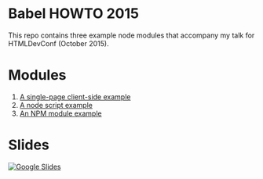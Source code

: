 # Babel HOWTO 2015

This repo contains three example node modules that accompany my talk for HTMLDevConf (October 2015).

# Modules

1. [A single-page client-side example](1-frontend-app)
2. [A node script example](2-node-app)
3. [An NPM module example](3-commonjs-module)

# Slides

[![Google Slides](http://i.imgur.com/nc6KmPN.png)](https://docs.google.com/presentation/d/1TgSFZTCaUWncu0Z9GG4b504OEaitBpMwpG3qh8xJSt0/embed?start=false&loop=false)
